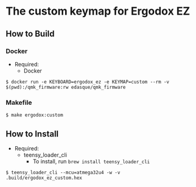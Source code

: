 # The custom keymap for Ergodox EZ

## How to Build
### Docker
- Required:
  - Docker

```
$ docker run -e KEYBOARD=ergodox_ez -e KEYMAP=custom --rm -v $(pwd):/qmk_firmware:rw edasque/qmk_firmware
```

### Makefile
```
$ make ergodox:custom
```

## How to Install
- Required:
  - teensy_loader_cli
    - To install, run `brew install teensy_loader_cli`

```
$ teensy_loader_cli --mcu=atmega32u4 -w -v .build/ergodox_ez_custom.hex
```
